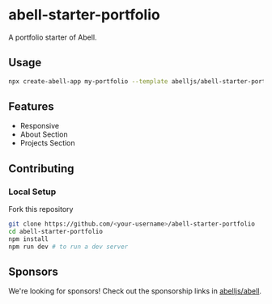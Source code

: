 # abell-starter-portfolio
A portfolio starter of Abell.

## Usage
```sh
npx create-abell-app my-portfolio --template abelljs/abell-starter-portfolio
```

## Features

- Responsive
- About Section
- Projects Section

## Contributing

### Local Setup

Fork this repository
```sh
git clone https://github.com/<your-username>/abell-starter-portfolio
cd abell-starter-portfolio
npm install
npm run dev # to run a dev server
```

## Sponsors

We're looking for sponsors! Check out the sponsorship links in [abelljs/abell](https://github.com/abelljs/abell).